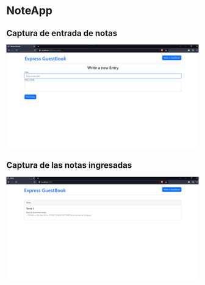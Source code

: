 # NoteApp
## Captura de entrada de notas
![Captura de entrada de notas](https://github.com/CristhianCanete/note_app/blob/master/src/img/captura_1.png)

## Captura de las notas ingresadas
![Captura de las notas ingresadas](https://github.com/CristhianCanete/note_app/blob/master/src/img/captura_2.png)